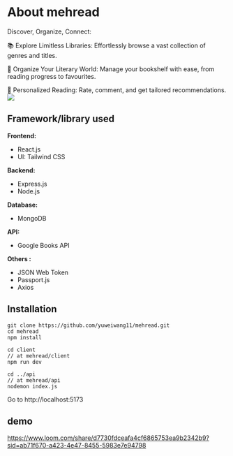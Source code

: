 
# About mehread 

Discover, Organize, Connect:

📚 Explore Limitless Libraries: Effortlessly browse a vast collection of genres and titles.

📖 Organize Your Literary World: Manage your bookshelf with ease, from reading progress to favourites.

🌟 Personalized Reading: Rate, comment, and get tailored recommendations.
![](https://i.ibb.co/dbMn3k1/Screenshot-2023-08-09-213054.png)

## Framework/library used
**Frontend:**
- React.js
- UI: Tailwind CSS
  
**Backend:**
- Express.js
- Node.js
  
**Database:**
- MongoDB
  
**API:**
- Google Books API

**Others :**
- JSON Web Token
- Passport.js
- Axios

## Installation
```
git clone https://github.com/yuweiwang11/mehread.git
cd mehread
npm install

cd client
// at mehread/client
npm run dev

cd ../api
// at mehread/api
nodemon index.js
```
Go to http://localhost:5173

## demo
https://www.loom.com/share/d7730fdceafa4cf6865753ea9b2342b9?sid=ab71f670-a423-4e47-8455-5983e7e94798


